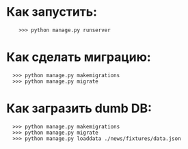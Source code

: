 # Как запустить:
``` shell
    >>> python manage.py runserver
```
# Как сделать миграцию:
```shell
  >>> python manage.py makemigrations
  >>> python manage.py migrate
```
# Как загразить dumb DB: 
```shell
  >>> python manage.py makemigrations
  >>> python manage.py migrate
  >>> python manage.py loaddata ./news/fixtures/data.json
```
